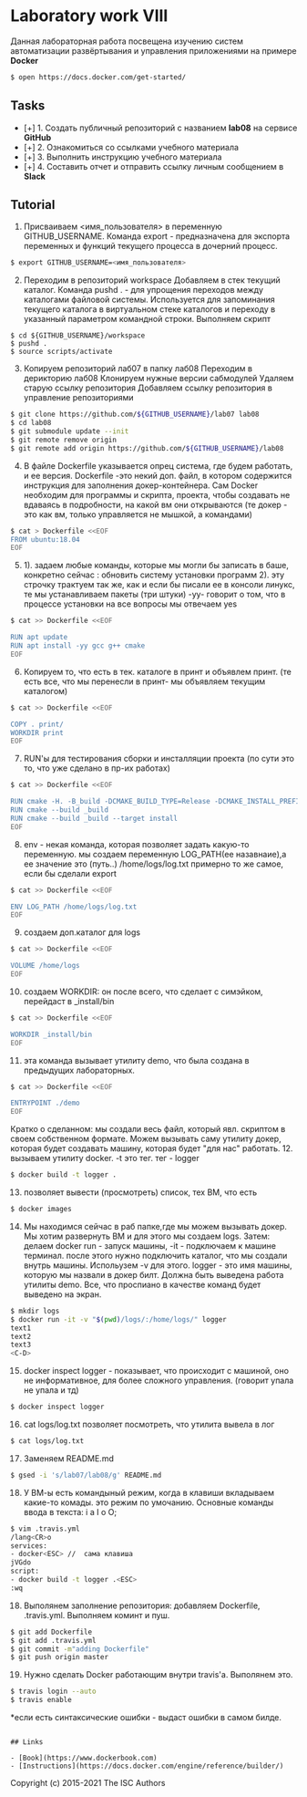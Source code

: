 # Laboratory work VIII

Данная лабораторная работа посвещена изучению систем автоматизации развёртывания и управления приложениями на примере **Docker**

```sh
$ open https://docs.docker.com/get-started/
```

## Tasks

- [+] 1. Создать публичный репозиторий с названием **lab08** на сервисе **GitHub**
- [+] 2. Ознакомиться со ссылками учебного материала
- [+] 3. Выполнить инструкцию учебного материала
- [+] 4. Составить отчет и отправить ссылку личным сообщением в **Slack**

## Tutorial
1. Присваиваем <имя_пользователя> в переменную GITHUB_USERNAME. Команда export - предназначена для экспорта переменных и функций текущего процесса в дочерний процесс.

```sh
$ export GITHUB_USERNAME=<имя_пользователя> 
```
2. Переходим в репозиторий workspace
   Добавляем в стек текущий каталог. Команда  pushd . - для упрощения переходов между каталогами файловой системы. Используется для запоминания текущего каталога в виртуальном стеке каталогов и переходу в указанный параметром командной строки.
   Выполняем скрипт
```
$ cd ${GITHUB_USERNAME}/workspace
$ pushd .
$ source scripts/activate
```
3. Копируем репозиторий лаб07 в папку лаб08
   Переходим в дерикторию лаб08
   Клонируем нужные версии сабмодулей
   Удаляем старую ссылку репозитория
   Добавляем ссылку репозитория в управление репозиториями
```sh
$ git clone https://github.com/${GITHUB_USERNAME}/lab07 lab08
$ cd lab08
$ git submodule update --init
$ git remote remove origin
$ git remote add origin https://github.com/${GITHUB_USERNAME}/lab08
```
4.  В файле Dockerfile указывается опрец система, где будем работать, и ее версия.
    Dockerfile -это некий доп. файл, в котором содержится инструкция для заполнения докер-контейнера.
 Сам Docker необходим для программы и скрипта, проекта, чтобы создавать не вдаваясь в подробности, на какой вм они открываются
(те докер - это как вм, только управляется не мышкой, а командами)

```sh
$ cat > Dockerfile <<EOF
FROM ubuntu:18.04
EOF
```
5. 1). задаем любые команды, которые мы могли бы записать в баше, конкретно сейчас : обновить систему установки программ
   2). эту строчку трактуем так же, как и если бы писали ее в консоли линукс, те мы устанавливаем пакеты (три штуки)
-yy- говорит о том, что в процессе установки на все вопросы мы отвечаем yes

```sh
$ cat >> Dockerfile <<EOF

RUN apt update
RUN apt install -yy gcc g++ cmake
EOF
```
6. Копируем то, что есть в тек. каталоге в принт и объявлем принт. (те есть все, что мы перенесли в принт- мы объявляем текущим каталогом)
```sh
$ cat >> Dockerfile <<EOF

COPY . print/
WORKDIR print
EOF
```
7. RUN'ы для тестирования сборки и инсталляции проекта
(по сути это то, что уже сделано в пр-их работах)

```sh
$ cat >> Dockerfile <<EOF

RUN cmake -H. -B_build -DCMAKE_BUILD_TYPE=Release -DCMAKE_INSTALL_PREFIX=_install
RUN cmake --build _build
RUN cmake --build _build --target install
EOF
```
8. env - некая команда, которая позволяет задать какую-то переменную. мы создаем переменную LOG_PATH(ее назавнаие),а ее значение это (путь..) /home/logs/log.txt
примерно то же самое, если бы сделали export

```sh
$ cat >> Dockerfile <<EOF

ENV LOG_PATH /home/logs/log.txt
EOF
```
9. создаем доп.каталог для logs
```sh
$ cat >> Dockerfile <<EOF

VOLUME /home/logs
EOF
```
10. создаем WORKDIR: он после всего, что сделает с симэйком, перейдаст в _install/bin
```sh
$ cat >> Dockerfile <<EOF

WORKDIR _install/bin
EOF
```
11. эта команда вызывает утилиту demo, что была создана в предыдущих лабораторных. 

```sh
$ cat >> Dockerfile <<EOF

ENTRYPOINT ./demo
EOF
```
Кратко о сделанном: мы создали весь файл, который явл. скриптом в своем собственном формате. Можем вызывать саму утилиту докер, которая будет создавать машину, которая будет "для нас" работать.
12. вызываем утилиту docker. -t это тег. тег - logger
```sh
$ docker build -t logger .
```
13. позволяет вывести (просмотреть) список, тех  ВМ, что есть

```sh
$ docker images
```
14.  Мы находимся сейчас в раб папке,где мы можем вызывать докер. Мы хотим развернуть ВМ и для этого мы 
создаем logs. Затем: делаем docker run - запуск машины, -it - подключаем к машине терминал. после этого нужно подключить каталог, что мы создали внутрь машины. Испольузем -v для этого. logger - это имя машины, которую мы назвали в докер билт.
  Должна быть выведена работа утилиты demo. Все, что проспиано в качестве команд будет выведено на экран.

  
```sh 
$ mkdir logs
$ docker run -it -v "$(pwd)/logs/:/home/logs/" logger
text1
text2
text3
<C-D>
```
15. docker inspect logger - показывает, что происходит с машиной, оно не информативное, для более сложного управления.
  (говорит упала не упала и тд) 

```sh
$ docker inspect logger
```
16. cat logs/log.txt позволяет посмотреть, что утилита вывела в лог
```sh
$ cat logs/log.txt
```
17. Заменяем README.md 
```sh
$ gsed -i 's/lab07/lab08/g' README.md
```
18. У ВМ-ы есть командыный режим, когда в клавиши вкладываем какие-то комады. это режим по умочанию. Основные команды ввода в текста: i a I o O;
```sh
$ vim .travis.yml
/lang<CR>o
services:
- docker<ESC> //  сама клавиша
jVGdo
script:
- docker build -t logger .<ESC>
:wq
```
18. Выполянем заполнение репозитория: добавляем Dockerfile, .travis.yml. Выполняем коминт и пуш.
```sh
$ git add Dockerfile
$ git add .travis.yml
$ git commit -m"adding Dockerfile"
$ git push origin master
```
19. Нужно сделать Docker работающим внутри travis'а. Выполянем это.
```sh
$ travis login --auto
$ travis enable
```
*если есть синтаксические ошибки - выдаст ошибки в самом билде.


```

## Links

- [Book](https://www.dockerbook.com)
- [Instructions](https://docs.docker.com/engine/reference/builder/)

```
Copyright (c) 2015-2021 The ISC Authors
```
